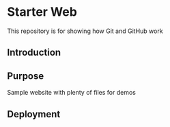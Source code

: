 # Starter Web 

This repository is for showing how Git and GitHub work

## Introduction

## Purpose

Sample website with plenty of files for demos

## Deployment


